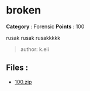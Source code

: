 # broken

**Category** : Forensic
**Points** : 100

rusak rusak rusakkkkk

>author: k.eii

## Files : 
 - [100.zip](./100.zip)


